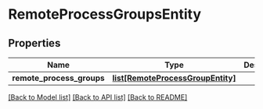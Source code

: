 # RemoteProcessGroupsEntity

## Properties
Name | Type | Description | Notes
------------ | ------------- | ------------- | -------------
**remote_process_groups** | [**list[RemoteProcessGroupEntity]**](RemoteProcessGroupEntity.md) |  | [optional] 

[[Back to Model list]](../README.md#documentation-for-models) [[Back to API list]](../README.md#documentation-for-api-endpoints) [[Back to README]](../README.md)


